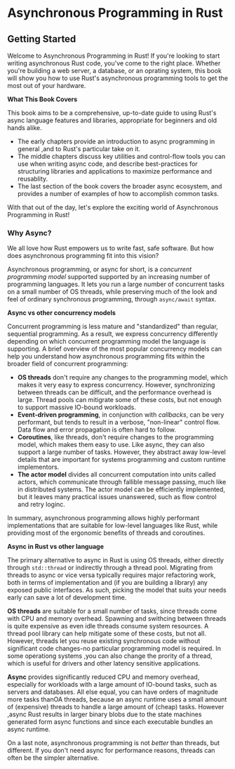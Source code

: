 # Asynchronous Programming in Rust

## Getting Started

Welcome to Asynchronous Programming in Rust! If you're looking to start writing asynchronous Rust code, you've come to the right place. Whether you're building a web server, a database, or an oprating system, this book will show you how to use Rust's asynchronous programming tools to get the most out of your hardware.

**What This Book Covers**

This book aims to be a comprehensive, up-to-date guide to using Rust's async language features and libraries, appropriate for beginners and old hands alike.

- The early chapters provide an introduction to async programming in general ,and to Rust's particular take on it.
- The middle chapters discuss key utilities and control-flow tools you can use when writing async code, and describe best-practices for structuring libraries and applications to maximize performance and reusablity.
- The last section of the book covers the broader async ecosystem, and provides a number of examples of how to accomplish common tasks.

With that out of the day, let's explore the exciting world of Asynchronous Programming in Rust!

### Why Async?

We all love how Rust empowers us to write fast, safe software. But how does asynchronous programming fit into this vision?

Asynchronous programming, or async for short, is a *concurrent programming model* supported supported by an increasing number of programming languages. It lets you run a large number of concurrent tasks on a small number of OS threads, while preserving much of the look and feel of ordinary synchronous programming, through `async/await` syntax.

**Async vs other concurrency models**

Concurrent programming is less mature and "standardized" than regular, sequential programming. As a result, we express concurrency differently depending on which concurrent programming model the language is supporting. A brief overview of the most popular concurrency models can help you understand how asynchronous programming fits within the broader field of concurrent programming:

- **OS threads** don't require any changes to the programming model, which makes it very easy to express concurrency. However, synchronizing between threads can be difficult, and the performance overhead is large. Thread pools can mitigrate some of these costs, but not enough to support massive IO-bound workloads.
- **Event-driven programming**, in conjunction with *callbacks*, can be very performant, but tends to result in a verbose, "non-linear" control flow. Data flow and error propagation is often hard to follow.
- **Coroutines**, like threads, don't require changes to the programming model, which makes them easy to use. Like async, they can also support a large number of tasks. However, they abstract away low-level details that are important for systems programming and custom runtime implementors.
- **The actor model** divides all concurrent computation into units called actors, which communicate through fallible message passing, much like in distributed systems. The actor model can be efficiently implemented, but it leaves many practical issues unanswered, such as flow control and retry loginc.

In summary, asynchronous programming allows highly performant implementations that are suitable for low-level languages like Rust, while providing most of the ergonomic benefits of threads and coroutines.

**Async in Rust vs other language**

The primary alternative to async in Rust is using OS threads, either directly through `std::thread` or indirectly through a thread pool. Migrating from threads to async or vice versa typically requires major refactoring work, both in terms of implementation and (if you are building a library) any exposed public interfaces. As such, picking the model that suits your needs early can save a lot of development time.

**OS threads** are suitable for a small number of tasks, since threads come with CPU and memory overhead. Spawning and swithcing between threads is quite expensive as even idle threads consume system resources. A thread pool library can help mitigate some of these costs, but not all. However, threads let you reuse existing synchronous code without significant code changes-no particular programming model is required. In some operationg systems ,you can also change the prority of a thread, which is useful for drivers and other latency sensitive applications.

**Async** provides significantly reduced CPU and memory overhead, especially for workloads with a large amount of IO-bound tasks, such as servers and databases. All else equal, you can have orders of magnitude more tasks thanOA threads, because an async runtime uses a small amount of (expensive) threads to handle a large amount of (cheap) tasks. However ,async Rust results in larger binary blobs due to the state machines generated form async functions and since each executable bundles an async runtime.

On a last note, asynchronous programming is not *better* than threads, but different. If you don't need async for performance reasons, threads can often be the simpler alternative.
